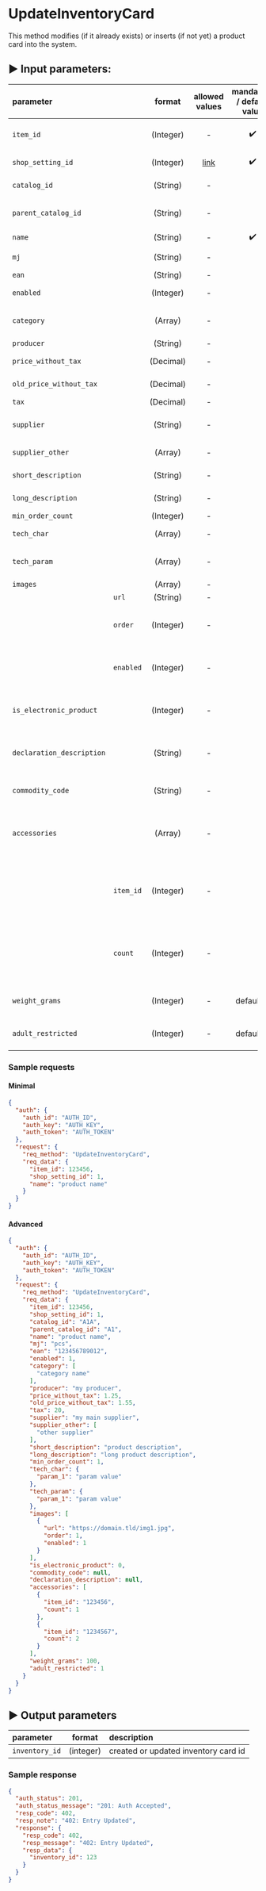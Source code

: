 # UpdateInventoryCard

This method modifies (if it already exists) or inserts (if not yet) a product card into the system.

## :arrow_forward: Input parameters:

| parameter                 |           |  format   |                        allowed values                        | mandatory / default value | description                                                  |
|:--------------------------|:----------|:---------:|:------------------------------------------------------------:|:-------------------------:|:-------------------------------------------------------------|
| `item_id`                 |           | (Integer) |                              -                               |    :heavy_check_mark:     | Inventory ID from your shop/software                         |
| `shop_setting_id`         |           | (Integer) | [link](https://egon.isklad.eu/klient/settings-shop-settings) |    :heavy_check_mark:     | Set-to-order setting ID                                      |
| `catalog_id`              |           | (String)  |                              -                               |                           | Catalog number                                               |
| `parent_catalog_id`       |           | (String)  |                              -                               |                           | Parent's catalog number                                      |
| `name`                    |           | (String)  |                              -                               |    :heavy_check_mark:     | Product  name                                                |
| `mj`                      |           | (String)  |                              -                               |                           | Unit of measure                                              |
| `ean`                     |           | (String)  |                              -                               |                           | EAN barcode                                                  |
| `enabled`                 |           | (Integer) |                              -                               |                           | Allowed on the web                                           |
| `category`                |           |  (Array)  |                              -                               |                           | Fields of categories, tree structure                         |
| `producer`                |           | (String)  |                              -                               |                           | Manufacturer                                                 |
| `price_without_tax`       |           | (Decimal) |                              -                               |                           | Price without VAT                                            |
| `old_price_without_tax`   |           | (Decimal) |                              -                               |                           | Old price excluding VAT                                      |
| `tax`                     |           | (Decimal) |                              -                               |                           | Value of VAT                                                 |
| `supplier`                |           | (String)  |                              -                               |                           | The name of the main contractor                              |
| `supplier_other`          |           |  (Array)  |                              -                               |                           | Field of other suppliers                                     |
| `short_description`       |           | (String)  |                              -                               |                           | Short description                                            |
| `long_description`        |           | (String)  |                              -                               |                           | Long description                                             |
| `min_order_count`         |           | (Integer) |                              -                               |                           | Min. amount                                                  |
| `tech_char`               |           |  (Array)  |                              -                               |                           | Technical characteristics                                    |
| `tech_param`              |           |  (Array)  |                              -                               |                           | Technical parameters of the variants                         |
| `images`                  |           |  (Array)  |                              -                               |                           | Images field                                                 |
|                           | `url`     | (String)  |                              -                               |                           | Link to a photo                                              |
|                           | `order`   | (Integer) |                              -                               |                           | Display order - the highest number is the main photo         |
|                           | `enabled` | (Integer) |                              -                               |                           | Whether this photo is enabled (view)                         |
| `is_electronic_product`   |           | (Integer) |                              -                               |                           | Electronic (intangible) product, values 0/1                  |
| `declaration_description` |           | (String)  |                              -                               |                           | Product description for customs declaration                  |
| `commodity_code`          |           | (String)  |                              -                               |                           | HS code (for customs declaration)                            |
| `accessories`             |           |  (Array)  |                              -                               |                           | If it is combined card, the field of subcards is sent here   |
|                           | `item_id` | (Integer) |                              -                               |                           | ITEM_ID of stock card, which belongs under the combined card |
|                           | `count`   | (Integer) |                              -                               |                           | Count of a stock card, that belongs under the combined card  |
| `weight_grams`            |           | (Integer) |                              -                               |       default: `0`        | Weigh of a product in grams                                  |
| `adult_restricted`        |           | (Integer) |                              -                               |       default: `0`        | `0` = not restricted, `1` = only for adults                  |

### Sample requests

#### Minimal

```json
{
  "auth": {
    "auth_id": "AUTH_ID",
    "auth_key": "AUTH_KEY",
    "auth_token": "AUTH_TOKEN"
  },
  "request": {
    "req_method": "UpdateInventoryCard",
    "req_data": {
      "item_id": 123456,
      "shop_setting_id": 1,
      "name": "product name"
    }
  }
}

```

#### Advanced

```json
{
  "auth": {
    "auth_id": "AUTH_ID",
    "auth_key": "AUTH_KEY",
    "auth_token": "AUTH_TOKEN"
  },
  "request": {
    "req_method": "UpdateInventoryCard",
    "req_data": {
      "item_id": 123456,
      "shop_setting_id": 1,
      "catalog_id": "A1A",
      "parent_catalog_id": "A1",
      "name": "product name",
      "mj": "pcs",
      "ean": "123456789012",
      "enabled": 1,
      "category": [
        "category name"
      ],
      "producer": "my producer",
      "price_without_tax": 1.25,
      "old_price_without_tax": 1.55,
      "tax": 20,
      "supplier": "my main supplier",
      "supplier_other": [
        "other supplier"
      ],
      "short_description": "product description",
      "long_description": "long product description",
      "min_order_count": 1,
      "tech_char": {
        "param_1": "param value"
      },
      "tech_param": {
        "param_1": "param value"
      },
      "images": [
        {
          "url": "https://domain.tld/img1.jpg",
          "order": 1,
          "enabled": 1
        }
      ],
      "is_electronic_product": 0,
      "commodity_code": null,
      "declaration_description": null,
      "accessories": [
        {
          "item_id": "123456",
          "count": 1
        },
        {
          "item_id": "1234567",
          "count": 2
        }
      ],
      "weight_grams": 100,
      "adult_restricted": 1
    }
  }
}
```

## :arrow_forward: Output parameters

| parameter      |  format   | description                          |
|:---------------|:---------:|:-------------------------------------|
| `inventory_id` | (integer) | created or updated inventory card id |

### Sample response

```json
{
  "auth_status": 201,
  "auth_status_message": "201: Auth Accepted",
  "resp_code": 402,
  "resp_note": "402: Entry Updated",
  "response": {
    "resp_code": 402,
    "resp_message": "402: Entry Updated",
    "resp_data": {
      "inventory_id": 123
    }
  }
}
```